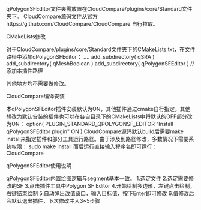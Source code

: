 qPolygonSFEditor文件夹需放置在CloudCompare/plugins/core/Standard文件夹下。
CloudCompare源码文件从官方https://github.com/CloudCompare/CloudCompare 自行拉取。

CMakeLists修改

对于CloudCompare/plugins/core/Standard文件夹下的CMakeLists.txt，在文件路径中添加qPolygonSFEditor：
....
add_subdirectory( qSRA )
add_subdirectory( qMeshBoolean )
add_subdirectory( qPolygonSFEditor ) //添加本插件路径

其他地方均不需要做修改。

CloudCompare编译安装

本qPolygonSFEditor插件安装默认为ON，其他插件通过cmake自行指定。其他想改为默认安装的插件也可以在各自目录下的CMakeLists中将默认的OFF部分改为ON：
option( PLUGIN_STANDARD_QPOLYGONSF_EDITOR "Install qPolygonSFEditor plugin" ON )
CloudCompare源码默认build后需要make install来指定插件和部分工具运行路径。由于涉及到路径修改，多数情况下需要系统权限：
sudo make install
而后运行直接输入程序名即可运行：
CloudCompare

qPolygonSFEditor使用说明

qPolygonSFEditor内置绘图逻辑与segment基本一致。
1.选定文件
2.选定需要修改的SF
3.点击插件工具中Polygon SF Editor
4.开始绘制多边形，左键点击绘制，右键结束绘制
5.自动弹出改值窗口，输入目标值，按下Enter即可修改
6.值修改后会默认退出插件，下次修改冲入3~5步骤
